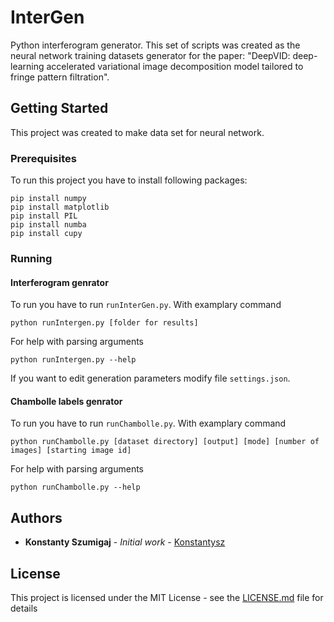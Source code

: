 # InterGen

Python interferogram generator. This set of scripts was created as the neural network training datasets generator for the paper: "DeepVID: deep-learning accelerated variational image decomposition model tailored to fringe pattern filtration".

## Getting Started

This project was created to make data set for neural network.

### Prerequisites

To run this project you have to install following packages:

```
pip install numpy
pip install matplotlib
pip install PIL
pip install numba
pip install cupy
```

### Running
#### Interferogram genrator

To run you have to run `runInterGen.py`. With examplary command

```
python runIntergen.py [folder for results]
```

For help with parsing arguments
```
python runIntergen.py --help
```

If you want to edit generation parameters modify file `settings.json`.

#### Chambolle labels genrator

To run you have to run `runChambolle.py`. With examplary command

```
python runChambolle.py [dataset directory] [output] [mode] [number of images] [starting image id]
```

For help with parsing arguments
```
python runChambolle.py --help
```

## Authors

* **Konstanty Szumigaj** - *Initial work* - [Konstantysz](https://github.com/Konstantysz)

## License

This project is licensed under the MIT License - see the [LICENSE.md](LICENSE.md) file for details
